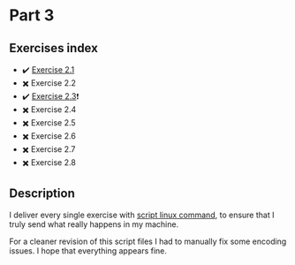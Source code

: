# Part 3

## Exercises index

- :heavy_check_mark: [Exercise 2.1](https://github.com/srpepperoni/devOpsWithDocker/tree/master/part_3/exercise_3-1)
- :heavy_multiplication_x: Exercise 2.2
- :heavy_check_mark: [Exercise 2.3](https://github.com/srpepperoni/devOpsWithDocker/tree/master/part_3/exercise_3-3):heavy_exclamation_mark:
- :heavy_multiplication_x: Exercise 2.4
- :heavy_multiplication_x: Exercise 2.5
- :heavy_multiplication_x: Exercise 2.6
- :heavy_multiplication_x: Exercise 2.7
- :heavy_multiplication_x: Exercise 2.8

## Description

I deliver every single exercise with [script linux command](http://man7.org/linux/man-pages/man1/script.1.html), to ensure that I truly send what really happens in my machine.

For a cleaner revision of this script files I had to manually fix some encoding issues. I hope that everything appears fine.
